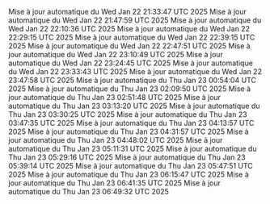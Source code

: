 Mise à jour automatique du Wed Jan 22 21:33:47 UTC 2025
Mise à jour automatique du Wed Jan 22 21:47:59 UTC 2025
Mise à jour automatique du Wed Jan 22 22:10:36 UTC 2025
Mise à jour automatique du Wed Jan 22 22:29:15 UTC 2025
Mise à jour automatique du Wed Jan 22 22:39:15 UTC 2025
Mise à jour automatique du Wed Jan 22 22:47:51 UTC 2025
Mise à jour automatique du Wed Jan 22 23:10:49 UTC 2025
Mise à jour automatique du Wed Jan 22 23:24:45 UTC 2025
Mise à jour automatique du Wed Jan 22 23:33:43 UTC 2025
Mise à jour automatique du Wed Jan 22 23:47:58 UTC 2025
Mise à jour automatique du Thu Jan 23 00:54:04 UTC 2025
Mise à jour automatique du Thu Jan 23 02:09:50 UTC 2025
Mise à jour automatique du Thu Jan 23 02:51:48 UTC 2025
Mise à jour automatique du Thu Jan 23 03:13:20 UTC 2025
Mise à jour automatique du Thu Jan 23 03:30:25 UTC 2025
Mise à jour automatique du Thu Jan 23 03:47:35 UTC 2025
Mise à jour automatique du Thu Jan 23 04:13:57 UTC 2025
Mise à jour automatique du Thu Jan 23 04:31:57 UTC 2025
Mise à jour automatique du Thu Jan 23 04:48:02 UTC 2025
Mise à jour automatique du Thu Jan 23 05:11:31 UTC 2025
Mise à jour automatique du Thu Jan 23 05:29:16 UTC 2025
Mise à jour automatique du Thu Jan 23 05:39:14 UTC 2025
Mise à jour automatique du Thu Jan 23 05:47:51 UTC 2025
Mise à jour automatique du Thu Jan 23 06:15:47 UTC 2025
Mise à jour automatique du Thu Jan 23 06:41:35 UTC 2025
Mise à jour automatique du Thu Jan 23 06:49:32 UTC 2025
